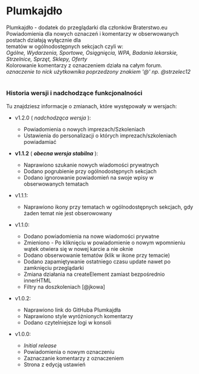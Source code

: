 # Plumkajdło
Plumkajdło - dodatek do przeglądarki dla członków Braterstwo.eu  
Powiadomienia dla nowych oznaczeń i komentarzy w obserwowanych postach działają wyłącznie dla  
tematów w ogólnodostępnych sekcjach czyli w:  
*Ogólne, Wydarzenia, Sportowe, Osiągnięcia, WPA, Badania lekarskie, Strzelnice, Sprzęt, Sklepy, Oferty*  
Kolorowanie komentarzy z oznaczeniem działa na całym forum.  
*oznaczenie to nick użytkownika poprzedzony znakiem '@' np. @strzelec12*  
#
### Historia wersji i nadchodzące funkcjonalności
Tu znajdziesz informacje o zmianach, które występowały w wersjach:

+ v1.2.0 ( *nadchodząca wersja* ):
	- Powiadomienia o nowych imprezach/Szkoleniach
	- Ustawienia do personalizacji o których imprezach/szkoleniach powiadamiać

+ **v1.1.2** ( ***obecna wersja stabilna*** ):
	- Naprawiono szukanie nowych wiadomości prywatnych
	- Dodano pogrubienie przy ogólnodostępnych sekcjach
	- Dodano ignorowanie powiadomień na swoje wpisy w obserwowanych tematach

+ v1.1.1:
	- Naprawiono ikony przy tematach w ogólnodostępnych sekcjach, gdy żaden temat nie jest obserowowany

+ v1.1.0:
	- Dodano powiadomienia na nowe wiadomości prywatne
	- Zmieniono - Po kliknięciu w powiadomienie o nowym wpomnieniu wątek otwiera się w nowej karcie a nie oknie
	- Dodano obserwowanie tematów (klik w ikone przy temacie)
	- Dodano zapamiętywanie ostatniego czasu update nawet po zamknięciu przeglądarki
	- Zmiana działania na createElement zamiast bezpośrednio innerHTML
	- Filtry na doszkoleniach [@jkowa]
	
+ v1.0.2:
	- Naprawiono link do GitHuba Plumkajdła
	- Naprawiono style wyróżnionych komentarzy
	- Dodano czytelniejsze logi w konsoli
	
+ v1.0.0:
	- *Initial release*
	- Powiadomienia o nowym oznaczeniu
	- Zaznaczanie komentarzy z oznaczeniem
	- Strona z edycją ustawień

